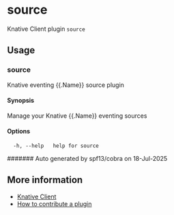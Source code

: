 # source

Knative Client plugin `source`

## Usage

### source

Knative eventing {{.Name}} source plugin

#### Synopsis

Manage your Knative {{.Name}} eventing sources

#### Options

```
  -h, --help   help for source
```

####### Auto generated by spf13/cobra on 18-Jul-2025
## More information
	
* [Knative Client](https://github.com/knative/client)
* [How to contribute a plugin](https://github.com/knative/client-contrib#how-to-contribute-a-plugin)


